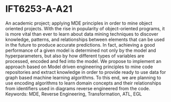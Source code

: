 # IFT6253-A-A21
An academic project; applying MDE principles in order to mine object oriented projects.
With the rise in popularity of object-oriented programs, it is more vital than ever to learn about data mining techniques to discover knowledge, patterns, and relationships between elements that can be used in the future to produce accurate predictions. In fact, achieving a good performance of a given model is determined not only by the model and hyperparameters, but also by how different types of variables are processed, encoded and fed into the model. We propose to implement an approach based on Model driven engineering
principles to mine code repositories and extract knowledge in order to provide ready to use data for graph based machine learning algorithms. To this end, we are planning to use encoding algorithms to learn domain concepts and their relationships from identifiers used in diagrams reverse engineered from the code.
Keywords:
MDE, Reverse Engineering, Transformation, ATL, EGL
